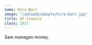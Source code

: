 ```yaml
---
name: Kira Barr
image: "/uploads/people/kira-barr.jpg"
title: VP Finance
class: 2021
---
```


Sam manages money.
